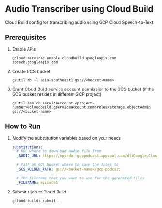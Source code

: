# Audio Transcriber using Cloud Build
Cloud Build config for transcribing audio using GCP Cloud Speech-to-Text.

## Prerequisites
1.  Enable APIs
    ```shell script
    gcloud services enable cloudbuild.googleapis.com speech.googleapis.com
    ```
1.  Create GCS bucket
    ```shell script
    gsutil mb -l asia-southeast1 gs://<bucket-name>
    ```
1.  Grant Cloud Build service account permission to the GCS bucket (if the GCS bucket resides in different GCP project)
    ```shell script
    gsutil iam ch serviceAccount:<project-number>@cloudbuild.gserviceaccount.com:roles/storage.objectAdmin gs://<bucket-name>
    ```

## How to Run
1.  Modify the substitution variables based on your needs
    ```yaml
    substitutions:
      # URL where to download audio file from
      _AUDIO_URL: https://eps-dot-gcppodcast.appspot.com/dl/Google.Cloud.Platform.Podcast.Episode.1.mp3
      
      # Path on GCS bucket where to save the files to
      _GCS_FOLDER_PATH: gs://<bucket-name>/gcp-podcast
    
      # The filename that you want to use for the generated files
      _FILENAME: episode1
    ```
1.  Submit a job to Cloud Build
    ```shell script
    gcloud builds submit .
    ```
